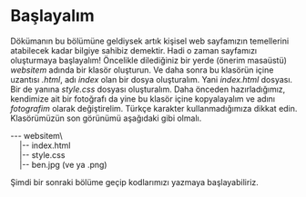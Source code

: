 # Başlayalım

Dökümanın bu bölümüne geldiysek artık kişisel web sayfamızın temellerini atabilecek kadar bilgiye sahibiz demektir. Hadi o zaman sayfamızı oluşturmaya başlayalım! Öncelikle dilediğiniz bir yerde (önerim masaüstü) *websitem* adında bir klasör oluşturun. Ve daha sonra bu klasörün içine uzantısı *.html*, adı *index* olan bir dosya oluşturalım. Yani *index.html* dosyası. Bir de yanına *style.css* dosyası oluşturalım. Daha önceden hazırladığımız, kendimize ait bir fotoğrafı da yine bu klasör içine kopyalayalım ve adını *fotografim* olarak değiştirelim. Türkçe karakter kullanmadığımıza dikkat edin.  Klasörümüzün son görünümü aşağıdaki gibi olmalı.

--- websitem\  <br>
&nbsp;&nbsp;&nbsp;&nbsp;|-- index.html  <br>
&nbsp;&nbsp;&nbsp;&nbsp;|-- style.css  <br>
&nbsp;&nbsp;&nbsp;&nbsp;|-- ben.jpg (ve ya .png)

Şimdi bir sonraki bölüme geçip kodlarımızı yazmaya başlayabiliriz.
